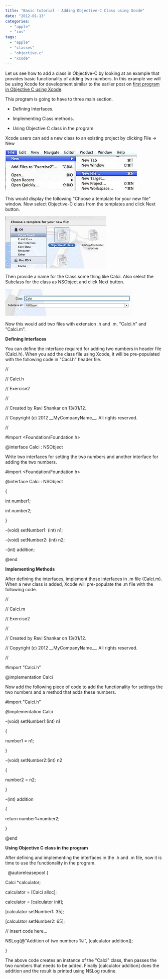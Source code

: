 ```yaml
---
title: "Basic tutorial - Adding Objective-C Class using Xcode"
date: "2012-01-13"
categories: 
  - "apple"
  - "ios"
tags: 
  - "apple"
  - "classes"
  - "objective-c"
  - "xcode"
---
```


Let us see how to add a class in Objective-C by looking at an example that provides basic functionality of adding two numbers. In this example we will be using Xcode for development similar to the earlier post on [first program in Objective C using Xcode](https://rshankar.com/2012/01/11/my-fiirst-program-in-objective-c-using-xcode/).

This program is going to have to three main section.

- Defining Interfaces.

- Implementing Class methods.

- Using Objective C class in the program.

Xcode users can add a new class to an existing project by clicking File -> New

![201201131923.jpg](images/201201131923.jpg)

This would display the following "Choose a template for your new file" window. Now select Objective-C class from the templates and click Next button.

![201201131930.jpg](images/201201131930.jpg)

Then provide a name for the Class some thing like Calci. Also select the Subclass for the class as NSObject and click Next button.

![201201131931.jpg](images/201201131931.jpg)

Now this would add two files with extension .h and .m, "Calci.h" and "Calci.m".  

**Defining Interfaces**

You can define the interface required for adding two numbers in header file (Calci.h). When you add the class file using Xcode, it will be pre-populated with the following code in "Cacl.h" header file.

//

// Calci.h

// Exercise2

//

// Created by Ravi Shankar on 13/01/12.

// Copyright (c) 2012 \_\_MyCompanyName\_\_. All rights reserved.

//

  

#import <Foundation/Foundation.h>

  

@interface Calci : NSObject

Write two interfaces for setting the two numbers and another interface for adding the two numbers.  

#import <Foundation/Foundation.h>

  

@interface Calci : NSObject

{

int number1;

int number2;

}

  

\-(void) setNumber1: (int) n1;

\-(void) setNumber2: (int) n2;

\-(int) addition;

  

@end

  
**Implementing Methods**  
  
After defining the interfaces, implement those interfaces in .m file (Calci.m). When a new class is added, Xcode will pre-populate the .m file with the following code.  

//

// Calci.m

// Exercise2

//

// Created by Ravi Shankar on 13/01/12.

// Copyright (c) 2012 \_\_MyCompanyName\_\_. All rights reserved.

//

  

#import "Calci.h"

  

@implementation Calci

  
Now add the following piece of code to add the functionality for settings the two numbers and a method that adds these numbers.  
  

#import "Calci.h"

  

@implementation Calci

  

\-(void) setNumber1:(int) n1

{

number1 = n1;

}

  

\-(void) setNumber2:(int) n2

{

number2 = n2;

}

  

\-(int) addition

{

return number1+number2;

}

  

@end

  
**Using Objective C class in the program**  
  
After defining and implementing the interfaces in the .h and .m file, now it is time to use the functionality in the program.  

  @autoreleasepool {

Calci \*calculator;

calculator = \[Calci alloc\];

calculator = \[calculator init\];

\[calculator setNumber1: 35\];

\[calculator setNumber2: 65\];

// insert code here...

NSLog(@"Addition of two numbers %i", \[calculator addition\]);

}

  
The above code creates an instance of the "Calci" class, then passes the two numbers that needs to be added. Finally \[calculator addition\] does the addition and the result is printed using NSLog routine.
